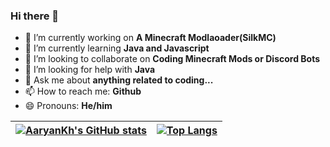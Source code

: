 ### Hi there 👋

- 🔭 I’m currently working on **A Minecraft Modlaoader(SilkMC)**
- 🌱 I’m currently learning **Java and Javascript**
- 👯 I’m looking to collaborate on **Coding Minecraft Mods or Discord Bots**
- 🤔 I’m looking for help with **Java**
- 💬 Ask me about **anything related to coding...**
- 📫 How to reach me: **Github**
- 😄 Pronouns: **He/him**


| [![AaryanKh's GitHub stats](https://github-readme-stats.vercel.app/api?username=AaryanKhClasses&theme=tokyonight&hide=stars)](https://github.com/anuraghazra/github-readme-stats) | [![Top Langs](https://github-readme-stats.vercel.app/api/top-langs/?username=AaryanKhClasses&theme=tokyonight&layout=compact)](https://github.com/anuraghazra/github-readme-stats) |
|:-----------:|:-----------:|
